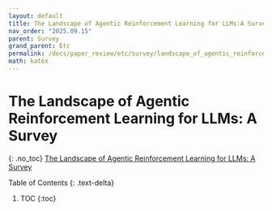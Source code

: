 ```yaml
---
layout: default
title: The Landscape of Agentic Reinforcement Learning for LLMs:A Survey
nav_order: "2025.09.15"
parent: Survey
grand_parent: Etc
permalink: /docs/paper_review/etc/survey/landscape_of_agentic_reinforcement_learning_2025_09_15
math: katex
---
```


# The Landscape of Agentic Reinforcement Learning for LLMs: A Survey
{: .no_toc}
[The Landscape of Agentic Reinforcement Learning for LLMs: A Survey](https://arxiv.org/abs/2509.02547)

Table of Contents
{: .text-delta}
1. TOC
{:toc}